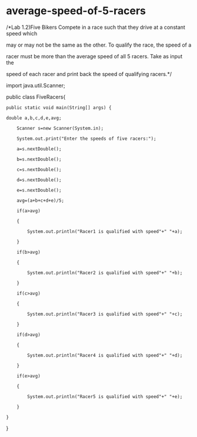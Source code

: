 # average-speed-of-5-racers
/*Lab 1.2)Five Bikers Compete in a race such that they drive at a constant speed which 

may or may not be the same as the other. To qualify the race, the speed of a 

racer must be more than the average speed of all 5 racers. Take as input the 

speed of each racer and print back the speed of qualifying racers.*/

import java.util.Scanner;

public class FiveRacers{

	public static void main(String[] args) {	
  
    double a,b,c,d,e,avg;

		Scanner s=new Scanner(System.in);

		System.out.print("Enter the speeds of five racers:");

		a=s.nextDouble();

		b=s.nextDouble();

		c=s.nextDouble();

		d=s.nextDouble();

		e=s.nextDouble();

		avg=(a+b+c+d+e)/5;

		if(a>avg)

		{

			System.out.println("Racer1 is qualified with speed"+" "+a);

		}

		if(b>avg)

		{

			System.out.println("Racer2 is qualified with speed"+" "+b);

		}

		if(c>avg)

		{

			System.out.println("Racer3 is qualified with speed"+" "+c);

		}

		if(d>avg)

		{

			System.out.println("Racer4 is qualified with speed"+" "+d);

		}

		if(e>avg)

		{

			System.out.println("Racer5 is qualified with speed"+" "+e);

		}

	}

}
